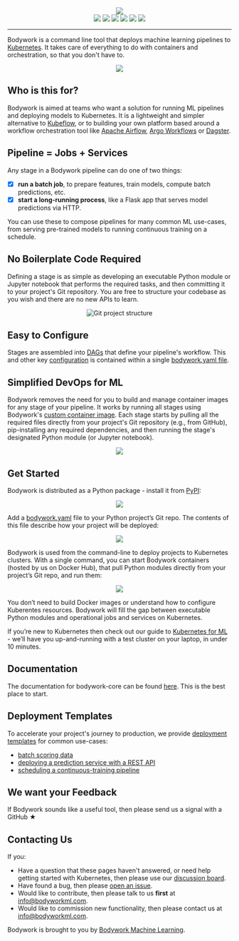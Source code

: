 <div align="center">
<img src="https://bodywork-media.s3.eu-west-2.amazonaws.com/website_logo_transparent_background_full.png"/>
</div>

<div align="center">
<img src="https://pepy.tech/badge/bodywork"/>
<img src="https://img.shields.io/pypi/pyversions/bodywork"/>
<img src="https://img.shields.io/github/license/bodywork-ml/bodywork-core?color=success"/>
<img src="https://circleci.com/gh/bodywork-ml/bodywork-core.svg?style=shield"/>
<img src="https://codecov.io/gh/bodywork-ml/bodywork-core/branch/master/graph/badge.svg?token=QGPGZHVH9H"/>
<img src="https://img.shields.io/pypi/v/bodywork.svg?label=PyPI&logo=PyPI&logoColor=white&color=success"/>
</div>

---

Bodywork is a command line tool that deploys machine learning pipelines to [Kubernetes](https://en.wikipedia.org/wiki/Kubernetes). It takes care of everything to do with containers and orchestration, so that you don't have to.

<div align="center">
<img src="https://bodywork-media.s3.eu-west-2.amazonaws.com/bw-v3-terminal.png"/>
</div>

## Who is this for?

Bodywork is aimed at teams who want a solution for running ML pipelines and deploying models to Kubernetes. It is a lightweight and simpler alternative to [Kubeflow](https://www.kubeflow.org), or to building your own platform based around a workflow orchestration tool like [Apache Airflow](https://airflow.apache.org), [Argo Workflows](https://argoproj.github.io/workflows/) or [Dagster](https://www.dagster.io).

## Pipeline = Jobs + Services

Any stage in a Bodywork pipeline can do one of two things:

- [x] **run a batch job**, to prepare features, train models, compute batch predictions, etc.
- [x] **start a long-running process**, like a Flask app that serves model predictions via HTTP.

You can use these to compose pipelines for many common ML use-cases, from serving pre-trained models to running continuous training on a schedule.

## No Boilerplate Code Required

Defining a stage is as simple as developing an executable Python module or Jupyter notebook that performs the required tasks, and then committing it to your project's Git repository. You are free to structure your codebase as you wish and there are no new APIs to learn.

<div align="center">
<img src="https://bodywork-media.s3.eu-west-2.amazonaws.com/project_structure_map.png"/ alt="Git project structure">
</div>

## Easy to Configure

Stages are assembled into [DAGs](https://en.wikipedia.org/wiki/Directed_acyclic_graph) that define your pipeline's workflow. This and other key [configuration](user_guide.md#configuring-a-project-for-deployment-with-bodywork) is contained within a single [bodywork.yaml file](https://github.com/bodywork-ml/bodywork-ml-pipeline-project/blob/master/bodywork.yaml).

## Simplified DevOps for ML

Bodywork removes the need for you to build and manage container images for any stage of your pipeline. It works by running all stages using Bodywork's [custom container image](https://hub.docker.com/repository/docker/bodyworkml/bodywork-core). Each stage starts by pulling all the required files directly from your project's Git repository (e.g., from GitHub), pip-installing any required dependencies, and then running the stage's designated Python module (or Jupyter notebook).

<div align="center">
<img src="https://bodywork-media.s3.eu-west-2.amazonaws.com/ml_pipeline.png"/>
</div>

## Get Started

Bodywork is distributed as a Python package - install it from [PyPI](https://pypi.org/project/bodywork/#description):

<div align="center">
<img src="https://bodywork-media.s3.eu-west-2.amazonaws.com/get_started_1_v2.png"/>
</div>

Add a [bodywork.yaml](https://bodywork.readthedocs.io/en/latest/user_guide/#configuring-a-project-for-deployment-with-bodywork) file to your Python project’s Git repo. The contents of this file describe how your project will be deployed:

<div align="center">
<img src="https://bodywork-media.s3.eu-west-2.amazonaws.com/get_started_2_v2.png"/>
</div>

Bodywork is used from the command-line to deploy projects to Kubernetes clusters. With a single command, you can start Bodywork containers (hosted by us on Docker Hub), that pull Python modules directly from your project’s Git repo, and run them:

<div align="center">
<img src="https://bodywork-media.s3.eu-west-2.amazonaws.com/get_started_3_v2.png"/>
</div>

You don’t need to build Docker images or understand how to configure Kuberentes resources. Bodywork will fill the gap between executable Python modules and operational jobs and services on Kubernetes.

If you’re new to Kubernetes then check out our guide to [Kubernetes for ML](https://bodywork.readthedocs.io/en/latest/kubernetes/#getting-started-with-kubernetes) - we’ll have you up-and-running with a test cluster on your laptop, in under 10 minutes.

## Documentation

The documentation for bodywork-core can be found [here](https://bodywork.readthedocs.io/en/latest/). This is the best place to start.

## Deployment Templates

To accelerate your project's journey to production, we provide [deployment templates](https://bodywork.readthedocs.io/en/latest/template_projects/) for common use-cases:

- [batch scoring data](https://github.com/bodywork-ml/bodywork-batch-job-project)
- [deploying a prediction service with a REST API](https://github.com/bodywork-ml/bodywork-serve-model-project)
- [scheduling a continuous-training pipeline](https://github.com/bodywork-ml/bodywork-ml-pipeline-project)

## We want your Feedback

If Bodywork sounds like a useful tool, then please send us a signal with a GitHub ★

## Contacting Us

If you:

- Have a question that these pages haven't answered, or need help getting started with Kubernetes, then please use our [discussion board](https://github.com/bodywork-ml/bodywork-core/discussions).
- Have found a bug, then please [open an issue](https://github.com/bodywork-ml/bodywork-core/issues).
- Would like to contribute, then please talk to us **first** at [info@bodyworkml.com](mailto:info@bodyworkml.com).
- Would like to commission new functionality, then please contact us at [info@bodyworkml.com](mailto:info@bodyworkml.com).

Bodywork is brought to you by [Bodywork Machine Learning](https://www.bodyworkml.com).
